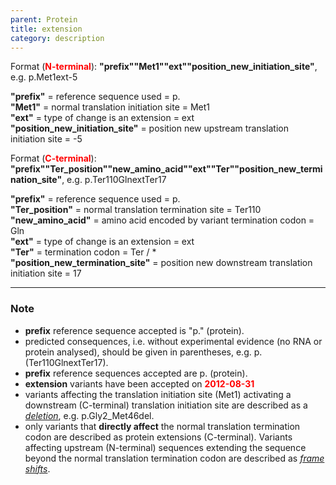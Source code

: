 ```yaml
---
parent: Protein
title: extension
category: description
---
```


Format (**<font color="red">N-terminal</font>**):  **"prefix""Met1""ext""position_new_initiation_site"**,  e.g. p.Met1ext-5

**"prefix"**  =  reference sequence used  =  p.<br>
**"Met1"**  =  normal translation initiation site  =  Met1<br>
**"ext"**  =  type of change is an extension =  ext<br>
**"position_new_initiation_site"**  =  position new upstream translation initiation site =  -5

Format (**<font color="red">C-terminal</font>**):  **"prefix""Ter_position""new_amino_acid""ext""Ter""position_new_termination_site"**,  e.g. p.Ter110GlnextTer17

**"prefix"**  =  reference sequence used  =  p.<br>
**"Ter_position"**  =  normal translation termination site  =  Ter110<br>
**"new_amino_acid"**  =  amino acid encoded by variant termination codon  =  Gln<br>
**"ext"**  =  type of change is an extension =  ext<br>
**"Ter"**  =  termination codon = Ter / \*<br>
**"position_new_termination_site"**  =  position new downstream translation initiation site =  17

---

### Note

*	**prefix** reference sequence accepted is "p." (protein).
*	predicted consequences, i.e. without experimental evidence (no RNA or protein analysed), should be given in parentheses, e.g. p.(Ter110GlnextTer17).
*	**prefix** reference sequences accepted are p. (protein).
* **extension** variants have been accepted on **<font color="red">2012-08-31</font>**  
*	variants affecting the translation initiation site (Met1) activating a downstream (C-terminal) translation initiation site are described as a [_deletion_](/recommendations/protein/variant/deletion/), e.g. p.Gly2\_Met46del.
*	only variants that **directly affect** the normal translation termination codon are described as protein extensions (C-terminal). Variants affecting upstream (N-terminal) sequences extending the sequence beyond the normal translation termination codon are described as [_frame shifts_](/recommendations/protein/variant/frameshift/).
